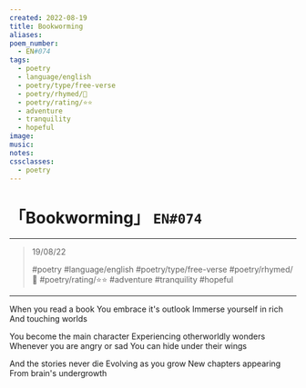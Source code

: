 ```yaml
---
created: 2022-08-19
title: Bookworming
aliases:
poem_number:
  - EN#074
tags:
  - poetry
  - language/english
  - poetry/type/free-verse
  - poetry/rhymed/🔴
  - poetry/rating/⭐⭐
  - adventure
  - tranquility
  - hopeful
image:
music:
notes:
cssclasses:
  - poetry
---
```

# 「Bookworming」 `EN#074`

---

> 19/08/22
> 
> #poetry 
> #language/english 
> #poetry/type/free-verse 
> #poetry/rhymed/🔴 
> #poetry/rating/⭐⭐ 
> #adventure #tranquility #hopeful 

---

When you read a book
You embrace it's outlook
Immerse yourself in rich
And touching worlds

You become the main character
Experiencing otherworldly wonders
Whenever you are angry or sad
You can hide under their wings 

And the stories never die
Evolving as you grow
New chapters appearing
From brain's undergrowth 